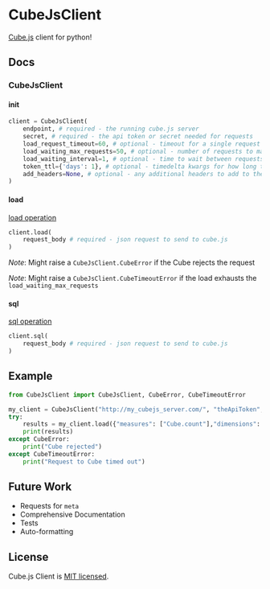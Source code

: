 # CubeJsClient

[Cube.js](https://github.com/cube-js/cube.js) client for python!

## Docs

### CubeJsClient

#### init
```python
client = CubeJsClient(
    endpoint, # required - the running cube.js server
    secret, # required - the api token or secret needed for requests
    load_request_timeout=60, # optional - timeout for a single request to cube.js server
    load_waiting_max_requests=50, # optional - number of requests to make while waiting for a response
    load_waiting_interval=1, # optional - time to wait between requests
    token_ttl={'days': 1}, # optional - timedelta kwargs for how long the token is valid
    add_headers=None, # optional - any additional headers to add to the request
)
```

#### load
[load operation](https://cube.dev/docs/@cubejs-client-core#cubejs-api-load)
```python
client.load(
    request_body # required - json request to send to cube.js
)
```

_Note_: Might raise a `CubeJsClient.CubeError` if the Cube rejects the request

_Note_: Might raise a `CubeJsClient.CubeTimeoutError` if the load exhausts the `load_waiting_max_requests`


#### sql
[sql operation](https://cube.dev/docs/@cubejs-client-core#cubejs-api-sql)
```python
client.sql(
    request_body # required - json request to send to cube.js
)
```

## Example
```python
from CubeJsClient import CubeJsClient, CubeError, CubeTimeoutError

my_client = CubeJsClient("http://my_cubejs_server.com/", "theApiToken", add_headers={'user_id': 1})
try:
    results = my_client.load({"measures": ["Cube.count"],"dimensions": ["Cube.dimension"]})
    print(results)
except CubeError:
    print("Cube rejected")
except CubeTimeoutError:
    print("Request to Cube timed out")
```

## Future Work
- Requests for `meta`
- Comprehensive Documentation
- Tests
- Auto-formatting

## License

Cube.js Client is [MIT licensed](./packages/cubejs-client-core/LICENSE).
